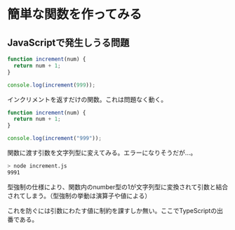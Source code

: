# 簡単な関数を作ってみる

## JavaScriptで発生しうる問題

```JavaScript
function increment(num) {
  return num + 1;
}

console.log(increment(999));
```

インクリメントを返すだけの関数。これは問題なく動く。

```JavaScript
function increment(num) {
  return num + 1;
}

console.log(increment("999"));
```

関数に渡す引数を文字列型に変えてみる。エラーになりそうだが…。

```zsh
> node increment.js
9991
```

型強制の仕様により、関数内のnumber型の1が文字列型に変換されて引数と結合されてしまう。（型強制の挙動は演算子や値による）

これを防ぐには引数にわたす値に制約を課すしか無い。ここでTypeScriptの出番である。
